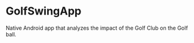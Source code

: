 GolfSwingApp
============

Native Android app that analyzes the impact of the Golf Club on the Golf ball.
